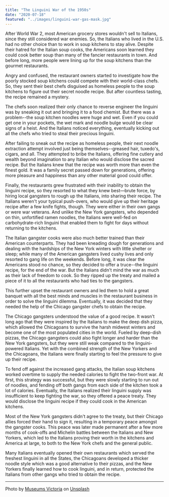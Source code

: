 ```yaml
---
title: "The Linguini War of the 1950s"
date: "2020-07-18"
featured: "../images/linguini-war-gas-mask.jpg"
---
```


After World War 2, most American grocery stores wouldn't sell to Italians, since they still considered war enemies. So, the Italians who lived in the U.S. had no other choice than to work in soup kitchens to stay alive. Despite their hatred for the Italian soup cooks, the Americans soon learned they could cook better soup than many of the fancier restaurants in town. And before long, more people were lining up for the soup kitchens than the gourmet restaurants.

Angry and confused, the restaurant owners started to investigate how the poorly stocked soup kitchens could compete with their world-class chefs. So, they sent their best chefs disguised as homeless people to the soup kitchens to figure out their secret noodle recipe. But after countless tasting, the recipe remained a mystery.

The chefs soon realized their only chance to reverse engineer the linguini was by sneaking it out and bringing it to a food chemist. But there was a problem--the soup kitchen noodles were huge and wet. Even if you could get one in your pockets, the wet mark and noodle bulge would be clear signs of a heist. And the Italians noticed everything, eventually kicking out all the chefs who tried to steal their precious linguini.

After failing to sneak out the recipe as homeless people, their next noodle extraction attempt involved just being themselves--greased hair, tuxedo's, cigars, and all. They attempted to bribe the Italians, offering fine cutlery and wealth beyond imagination to any Italian who would disclose the sacred recipe. But the Italians knew that the recipe was worth more than even the finest gold. It was a family secret passed down for generations, offering more pleasure and happiness than any other material good could offer.

Finally, the restaurants grew frustrated with their inability to obtain the linguini recipe, so they resorted to what they knew best—brute force, by hiring local gangsters to rough up the Italians, into sharing their recipe. The Italians weren't your typical push-overs, who would give up their heritage recipe after a few knife fights, though. They were either in their own gangs or were war veterans. And unlike the New York gangsters, who depended on thin, unfortified ramen noodles, the Italians were well-fed on carbohydrate-rich linguini that enabled them to fight for days without returning to the kitchens.

The Italian gangster cooks were also much better trained than their American counterparts. They had been kneading dough for generations and dealing with the hardships of the New York winters with little shelter or sleep; while many of the American gangsters lived cushy lives and only resorted to gang life on the weekends. Before long, it was clear the Americans stood no chance, so they decided to offer a truce--the linguini recipe, for the end of the war. But the Italians didn't mind the war as much as their lack of freedom to cook. So they ripped up the treaty and mailed a piece of it to all the restaurants who had ties to the gangsters. 

This further upset the restaurant owners and led them to hold a great banquet with all the best minds and muscles in the restaurant business in order to solve the linguini dilemma. Eventually, it was decided that they needed the help of the Chicago gangster chefs to obtain the recipe. 

The Chicago gangsters understood the value of a good recipe. It wasn't long ago that they were inspired by the Italians to make the deep dish pizza, which allowed the Chicagoans to survive the harsh midwest winters and become one of the most populated cities in the world. Fueled by deep-dish pizzas, the Chicago gangsters could also fight longer and harder than the New York gangsters, but they were still weak compared to the linguini-powered Italians. Yet with the combined strength of the New Yorkers and the Chicagoans, the Italians were finally starting to feel the pressure to give up their recipe. 

To fend off against the increased gang attacks, the Italian soup kitchens worked overtime to supply the needed calories to fight the two-front war. At first, this strategy was successful, but they were slowly starting to run out of noodles, and fending off both gangs from each side of the kitchen took a lot of calories. Eventually, the Italians realized their linguini supply was insufficient to keep fighting the war, so they offered a peace treaty. They would disclose the linguini recipe if they could cook in the American kitchens.

Most of the New York gangsters didn't agree to the treaty, but their Chicago allies forced their hand to sign it, resulting in a temporary peace amongst the gangster cooks. This peace was later made permanent after a few more months of cook-offs and Michelin battles between the Italians and New Yorkers, which led to the Italians proving their worth in the kitchens and America at large, to both to the New York chefs and the general public.

Many Italians eventually opened their own restaurants which served the freshest linguini in all the States, the Chicagoans developed a thicker noodle style which was a good alternative to their pizzas, and the New Yorkers finally learned how to cook linguini, and in return, protected the Italians from other gangs who tried to obtain the recipe.

***

Photo by [Museums Victoria](https://unsplash.com/@museumsvictoria?utm_source=unsplash&utm_medium=referral&utm_content=creditCopyText) on [Unsplash](unsplash.com)

